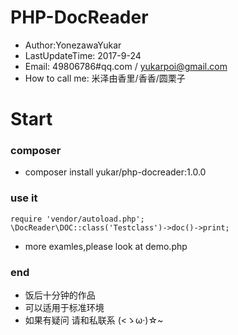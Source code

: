 # PHP-DocReader
* Author:YonezawaYukar
* LastUpdateTime: 2017-9-24
* Email: 49806786#qq.com / yukarpoi@gmail.com
* How to call me: 米泽由香里/香香/圆栗子

# Start

### composer

* composer install yukar/php-docreader:1.0.0

### use it
    
    require 'vendor/autoload.php';
    \DocReader\DOC::class('Testclass')->doc()->print;
    
* more examles,please look at demo.php

### end

* 饭后十分钟的作品
* 可以适用于标准环境
* 如果有疑问 请和私联系 (<ゝω·)☆~
